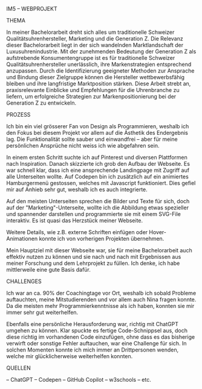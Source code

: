 IM5 – WEBPROJEKT

THEMA

In meiner Bachelorarbeit dreht sich alles um traditionelle Schweizer Qualitätsuhrenhersteller, Marketing und die Generation Z. 
Die Relevanz dieser Bachelorarbeit liegt in der sich wandelnden Marktlandschaft der Luxusuhrenindustrie. Mit der zunehmenden Bedeutung der Generation Z als aufstrebende Konsumentengruppe ist es für traditionelle Schweizer Qualitätsuhrenhersteller unerlässlich, ihre Markenstrategien entsprechend anzupassen. Durch die Identifizierung geeigneter Methoden zur Ansprache und Bindung dieser Zielgruppe können die Hersteller wettbewerbsfähig bleiben und ihre langfristige Marktposition stärken. Diese Arbeit strebt an, praxisrelevante Einblicke und Empfehlungen für die Uhrenbranche zu liefern, um erfolgreiche Strategien zur Markenpositionierung bei der Generation Z zu entwickeln.



PROZESS

Ich bin ein viel grösserer Fan von Design als Programmieren, weshalb ich den Fokus bei diesem Projekt vor allem auf die Ästhetik des Endergebnis lag. Die Funktionalität sollte sauber und einwandfrei – aber für meine persönlichen Ansprüche nicht weiss ich wie abgefahren sein.

In einem ersten Schritt suchte ich auf Pinterest und diversen Plattformen nach Inspiration. Danach skizzierte ich grob den Aufbau der Webseite. Es war schnell klar, dass ich eine ansprechende Landingpage mit Zugriff auf alle Unterseiten wollte. Auf Codepen bin ich zusätzlich auf ein animiertes Hamburgermenü gestossen, welches mit Javascript funktioniert. Dies gefiel mir auf Anhieb sehr gut, weshalb ich es auch integrierte. 

Auf den meisten Unterseiten sprechen die Bilder und Texte für sich, doch auf der "Marketing"-Unterseite, wollte ich die Abbildung etwas spezieller und spannender darstellen und programmierte sie mit einem SVG-File interaktiv. Es ist quasi das Herzstück meiner Webseite.

Weitere Details, wie z.B. externe Schriften einfügen oder Hover-Animationen konnte ich von vorherigen Projekten übernehmen.

Mein Hauptziel mit dieser Webseite war, sie für meine Bachelorarbeit auch effektiv nutzen zu können und sie nach und nach mit Ergebnissen aus meiner Forschung und dem Lehrprojekt zu füllen. Ich denke, ich habe mittlerweile eine gute Basis dafür.



CHALLENGES

Ich war an ca. 90% der Coachingtage vor Ort, weshalb ich sobald Probleme auftauchten, meine Mitstudierenden und vor allem auch Nina fragen konnte. Da die meisten mehr Programmierkenntnisse als ich haben, konnten sie mir immer sehr gut weiterhelfen. 

Ebenfalls eine persönliche Herausforderung war, richtig mit ChatGPT umgehen zu können. Klar spuckte es fertige Code-Schnippsel aus, doch diese richtig im vorhandenen Code einzufügen, ohne dass es das bisherige verwirft oder sonstige Fehler auftauchen, war eine Challenge für sich. In solchen Momenten konnte ich mich immer an Drittpersonen wenden, welche mir glücklicherweise weiterhelfen konnten.



QUELLEN

– ChatGPT
– Codepen
– GitHub Copilot
– w3schools
– etc.
